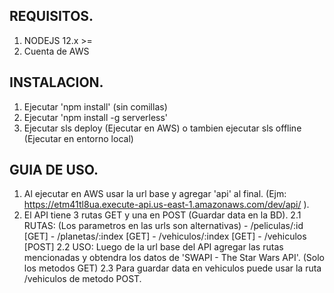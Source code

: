 ## REQUISITOS.
1. NODEJS 12.x >=
2. Cuenta de AWS

## INSTALACION.
1. Ejecutar 'npm install' (sin comillas)
2. Ejecutar 'npm install -g serverless'
3. Ejecutar sls deploy (Ejecutar en AWS) o tambien ejecutar sls offline (Ejecutar en entorno local)

## GUIA DE USO.
1. Al ejecutar en AWS usar la url base y agregar 'api' al final. (Ejm: https://etm41tl8ua.execute-api.us-east-1.amazonaws.com/dev/api/ ).
2. El API tiene 3 rutas GET y una en POST (Guardar data en la BD).
    2.1 RUTAS: (Los parametros en las urls son alternativas)
        - /peliculas/:id        [GET]
        - /planetas/:index      [GET]
        - /vehiculos/:index     [GET]
        - /vehiculos            [POST]
    2.2 USO: Luego de la url base del API agregar las rutas mencionadas y obtendra los datos de 'SWAPI - The Star Wars API'. (Solo los metodos GET)
    2.3 Para guardar data en vehiculos puede usar la ruta /vehiculos de metodo POST.